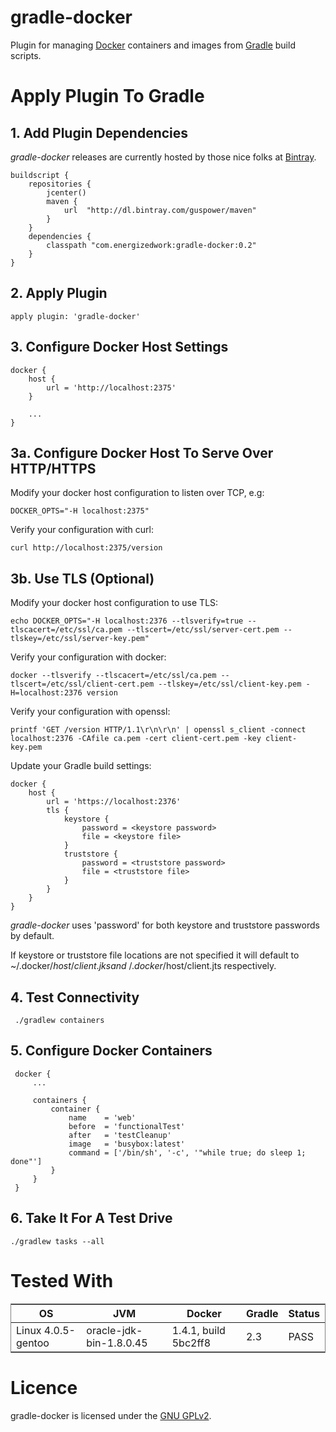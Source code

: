 # gradle-docker
Plugin for managing [Docker](https://www.docker.com/ "Docker website") containers and images from [Gradle](http://gradle.org/ "Gradle website") build scripts.

# Apply Plugin To Gradle
## 1. Add Plugin Dependencies
*gradle-docker* releases are currently hosted by those nice folks at [Bintray](https://bintray.com/ "Bintray website"). 

    buildscript {
        repositories {
            jcenter()
            maven {
                url  "http://dl.bintray.com/guspower/maven"
            }
        }
        dependencies {
            classpath "com.energizedwork:gradle-docker:0.2"
        }
    }

## 2. Apply Plugin

    apply plugin: 'gradle-docker'
    
## 3. Configure Docker Host Settings

    docker {
        host {
            url = 'http://localhost:2375'
        }
        
        ...
    }
    
## 3a. Configure Docker Host To Serve Over HTTP/HTTPS
Modify your docker host configuration to listen over TCP, e.g:

    DOCKER_OPTS="-H localhost:2375"
    
Verify your configuration with curl:

    curl http://localhost:2375/version
    
## 3b. Use TLS (Optional)
Modify your docker host configuration to use TLS:

    echo DOCKER_OPTS="-H localhost:2376 --tlsverify=true --tlscacert=/etc/ssl/ca.pem --tlscert=/etc/ssl/server-cert.pem --tlskey=/etc/ssl/server-key.pem" 

Verify your configuration with docker:

    docker --tlsverify --tlscacert=/etc/ssl/ca.pem --tlscert=/etc/ssl/client-cert.pem --tlskey=/etc/ssl/client-key.pem -H=localhost:2376 version

Verify your configuration with openssl:

    printf 'GET /version HTTP/1.1\r\n\r\n' | openssl s_client -connect localhost:2376 -CAfile ca.pem -cert client-cert.pem -key client-key.pem
    
Update your Gradle build settings:

    docker {
        host {
            url = 'https://localhost:2376'
            tls {
                keystore {
                    password = <keystore password>
                    file = <keystore file>
                }
                truststore {
                    password = <truststore password>
                    file = <truststore file>
                }
            }
        }
    }
    
*gradle-docker* uses 'password' for both keystore and truststore passwords by default. 

If keystore or truststore file locations are not specified it will default to ~/.docker/$host/client.jks and ~/.docker/$host/client.jts respectively.
    
## 4. Test Connectivity

     ./gradlew containers
    
## 5. Configure Docker Containers

     docker {
         ...
         
         containers {
             container {
                 name    = 'web'
                 before  = 'functionalTest'
                 after   = 'testCleanup'
                 image   = 'busybox:latest'
                 command = ['/bin/sh', '-c', '"while true; do sleep 1; done"']
             }
         }
     }

## 6. Take It For A Test Drive

    ./gradlew tasks --all

# Tested With

<table cellpadding=6 rules=none frame=box>
    <thead>
        <tr>
            <th>OS</th>
            <th>JVM</th>
            <th>Docker</th>
            <th>Gradle</th>
            <th>Status</th>
        </tr>
    </thead>
    <tbody>
        <tr>
            <td>Linux 4.0.5-gentoo</td>
            <td>oracle-jdk-bin-1.8.0.45</td>
            <td>1.4.1, build 5bc2ff8</td>
            <td>2.3</td>
            <td>PASS</td>
        </tr>
    </tbody>
</table>

# Licence
gradle-docker is licensed under the [GNU GPLv2](https://www.gnu.org/licenses/gpl-2.0.html "GNU GPLv2").

<script src="//static.getclicky.com/js" type="text/javascript"></script>
<script type="text/javascript">try{ clicky.init(100857024); }catch(e){}</script>

<script>
  (function(i,s,o,g,r,a,m){i['GoogleAnalyticsObject']=r;i[r]=i[r]||function(){
  (i[r].q=i[r].q||[]).push(arguments)},i[r].l=1*new Date();a=s.createElement(o),
  m=s.getElementsByTagName(o)[0];a.async=1;a.src=g;m.parentNode.insertBefore(a,m)
  })(window,document,'script','//www.google-analytics.com/analytics.js','ga');

  ga('create', 'UA-28715172-9', 'auto');
  ga('send', 'pageview');

</script>